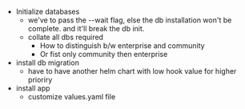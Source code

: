 - Initialize databases
  - we've to pass the --wait flag, else the db installation won't be complete. and it'll break the db init.
  - collate all dbs required
    - How to distinguish b/w enterprise and community
    - Or fist only community then enterprise
- install db migration
  - have to have another helm chart with low hook value for higher prioriry
- install app
  - customize values.yaml file

